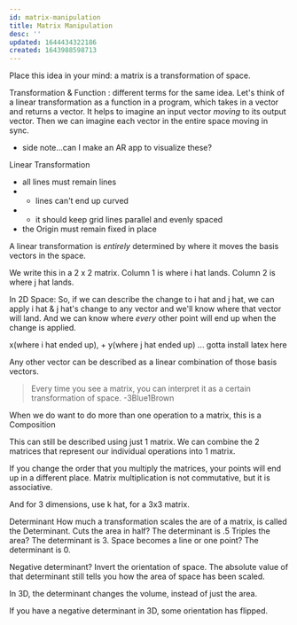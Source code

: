 ```yaml
---
id: matrix-manipulation
title: Matrix Manipulation
desc: ''
updated: 1644434322186
created: 1643988598713
---
```


Place this idea in your mind: a matrix is a transformation of space. 

Transformation & Function : different terms for the same idea.
Let's think of a linear transformation as a function in a program, which takes in a vector and returns a vector. 
It helps to imagine an input vector *moving* to its output vector.
Then we can imagine each vector in the entire space moving in sync.

- side note...can I make an AR app to visualize these?

Linear Transformation
- all lines must remain lines
- - lines can't end up curved
- - it should keep grid lines parallel and evenly spaced
- the Origin must remain fixed in place

A linear transformation is *entirely* determined by where it moves the basis vectors in the space.

We write this in a 2 x 2 matrix.
Column 1 is where i hat lands.
Column 2 is where j hat lands. 

In 2D Space:
So, if we can describe the change to i hat and j hat, we can apply i hat & j hat's change to any vector and we'll know where that vector will land. And we can know where *every* other point will end up when the change is applied.

x(where i hat ended up), + y(where j hat ended up) ... gotta install latex here

Any other vector can be described as a linear combination of those basis vectors. 

> Every time you see a matrix, you can interpret it as a certain transformation of space. -3Blue1Brown

When we do want to do more than one operation to a matrix, this is a Composition

This can still be described using just 1 matrix. 
We can combine the 2 matrices that represent our individual operations into 1 matrix. 

If you change the order that you multiply the matrices, your points will end up in a different place. 
Matrix multiplication is not commutative, but it is associative. 

And for 3 dimensions, use k hat, for a 3x3 matrix.

Determinant
How much a transformation scales the are of a matrix, is called the Determinant.
Cuts the area in half? The determinant is .5
Triples the area? The determinant is 3.
Space becomes a line or one point? The determinant is 0. 

Negative determinant?
Invert the orientation of space.
The absolute value of that determinant still tells you how the area of space has been scaled.

In 3D, the determinant changes the volume, instead of just the area.

If you have a negative determinant in 3D, some orientation has flipped.